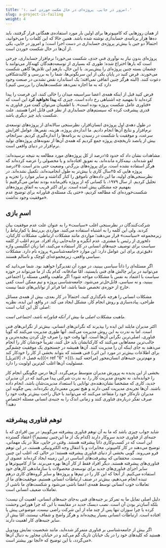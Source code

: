 ```yaml
---
title: '۱. امروز در جایی، پروژه‌ای در حال شکست خوردن است.'
slug: a-project-is-failing
weight: 4
---
```


از همان روزهایی که کامپیوتر‌ها برای اولین بار مورد استفاده‌ی همگانی قرار گرفتند، باید ده‌ها هزار برنامه‌ی حسابداری نوشته شده باشد. همین حالا که این کلمات را می‌خوانید، احتمالاً دو جین  یا بیش‌تر پروژه‌ی حسابداری در دست اجرا است؛ و امروز در جایی، یکی از آن‌ها در حال شکست خوردن است.

پروژه‌ای بدون نیاز به نوآوری فنی جدی، شکست می‌خورد! نرم‌افزار حسابداری، چرخی است که بارها اختراع شده؛ طوری که بسیاری از توسعه‌دهندگان کهنه‌کار می‌توانند با چشمان بسته چنین پروژه‌ای را پیش‌ببرند. با این حال، باز‌هم این تلاش‌ها گاهی شکست می‌خورند. فرض کنید در پایان یکی از این سرنگونی‌ها، شما را به بررسی و کالبدشکافی دعوت کنند. (البته هرگز چنین اتفاقی نمی‌افتد؛ یک استاندارد نقض نشدنی در صنعت وجود دارد که به ما اجازه نمی‌دهد شکست‌هایمان را بررسی کنیم.)

فرض کنید قبل از اینکه همه‌ی اعضا سراسیمه میدان را خالی کنند، این فرصت را پیدا کرده‌اید تا بفهمید چه اشتباهی رخ داده است. چیزی که **پیدا نخواهید کرد** این است که «فناوری عامل شکست پروژه بوده است». با اطمینان می‌توان گفت مرز فناوری به قدری پیشرفت کرده که سیستم‌های حسابداری از نظر فنی قابل اجرا هستند. علت شکست باید چیز دیگری باشد.

در طول دهه‌ی اول پروژه‌ی انسان‌افزار، نظرسنجی سالانه‌ای از پروژه‌های توسعه‌‌ی نرم‌افزار و نتایج آن‌ها انجام دادیم. ما اندازه‌ی پروژه، هزینه، نقص‌ها، عوامل افزایش سرعت،‌ و موفقیت یا شکست در رسیدن به برنامه‌ها را اندازه‌گیری کردیم. سرانجام، بیش از پانصد تاریخچه‌ی پروژه جمع کردیم که همه‌ی آن‌ها از نمونه‌های پروژه‌های تولید نرم‌افزار در دنیای واقعی است.

مشاهدات نشان داد که حدود ۱۵درصد از کل پروژه‌های مورد مطالعه به نتیجه نرسیده‌اند: لغو شده‌اند، نیمه‌کاره مانده‌اند، به تعویق افتاده‌اند و یا محصولی را عرضه کرده‌اند که هرگز استفاده نشده است. برای پروژه‌های بزرگ‌تر، وضعیت حتی بدتر است. ۲۵درصد پروژه هایی که ۲۵سال کاری یا بیش‌تر به طول انجامیده‌اند، تکمیل نشده‌اند. در نظرسنجی‌های اولیه، ما این داده‌های ناموفق را کنار گذاشته و سایر موارد را تجزیه و تحلیل کردیم. از سال ۱۹۷۹، با کسانی که از پروژه باقی‌مانده بودند تماس می‌گرفتیم تا بفهمیم چه مشکلی پیش آمده است. برای اکثر قریب به اتفاق پروژه‌های شکست‌خورده‌ای که مطالعه کردیم، «حتی یک مسئله‌ی فناورانه برای توضیح عدم موفقیت وجود نداشت».

## اسمِ بازی

شرکت‌کنندگان در نظرسنجی اغلب «سیاست» را به عنوان علت عدم موفقیت بیان کردند. ولی این کلمه را به اشتباه استفاده می‌کنند. مواردی بی‌رتبط یا کم‌ارتباط را زیرمجموعه «سیاست» قرار می‌دهند؛ مواردی مانند مشکلات ارتباطی، مشکلات کارکنان، دلخوری از رئیس یا مشتری، عدم انگیزه و جابه‌جایی  زیاد افراد. مردم اغلب از کلمه سیاست برای توصیف جنبه‌های انسانی در کار استفاده می‌کنند، اما زبان انگلیسی واژه دقیق‌تری برای این عوامل دارد: این موارد «جامعه‌شناسی» پروژه نام دارد. مشکلات سیاسی واقعی، زیرمجموعه‌ای کوچک و ناسالم هستند.

اگر مسئله‌ای را ذاتاً سیاسی ببینید، در مورد آن تقدیرگرا خواهید بود. شما می‌دانید که می‌توانید در برابر چالش های فنی بایستید، امّا صادقانه، کدام یک از ما می‌تواند در حوزه سیاست با اعتماد به نفس با مشکلات مواجه شود؟ اگر ماهیت واقعی مسئله را اجتماعی ببینید، و نه سیاسی، قابل‌حل‌تر می‌شود. جامعه‌شناسی پروژه و تیم ممکن است کمی خارج از حوزه‌ی تخصص شما باشد، اما فراتر از توانایی‌های شما نیست.

مشکلات انسانی را هرچه نام‌گذاری کنید، احتمالاً در کار بعدی، بیش از همه‌ی مسائل طراحی، پیاده‌سازی و روش انجام کار، مشکل ایجاد می کند. در واقع، این ایده، نظریه اصلی کل این کتاب است:

<em>ماهیت مشکلات اصلی ما بیش از آنکه فناورانه باشد، اجتماعی است.</em>

اکثر مدیران مایلند این ایده را بپذیرند که نگرانی‌های انسانی، بیش‌تر از نگرانی‌های فنی است. اما به ندرت به این روش مدیریت می‌کنند. آنها طوری مدیریت می‌کنند که گویا فناوری، اصلی‌ترین نگرانی آن‌ها است. آنها وقت خود را صرف حل کردن پیچیده‌ترین و جالب‌ترین معماهایی می‌کنند که کارکنانشان باید حل کنند، تقریباً خودشان کار را انجام می‌دهند به جای اینکه آن را مدیریت کنند. آن‌ها همیشه در جستجوی یک موفقیت چشم‌گیر فنی هستند که بتواند بخشی از کار را خودکار کند (برای اطلاعات بیش‌تر در مورد این اثر، به فصل ۶، [لائتریل]({{< ref "6" >}})، مراجعه کنید) و مهم‌ترین جنبه‌های انسان‌محور مسئولیت آن‌ها اغلب کم‌ترین اولویت را دارد.

بخشی از این پدیده به پرورش مدیران متوسط برمی‌گردد. آن‌ها درس چگونگی انجام کار را خوانده‌اند، نه نحوه‌ی مدیریت کار را. به ندرت شرکتی پیدا می‌کنید که در آن مدیران جدید، کاری که مشخصاً نشان‌دهنده‌ی توانایی یا استعداد مدیریت‌شان باشد، انجام داده باشند. آن‌ها تجربه‌ی مدیریت کمی دارند و هیچ تمرین معنی‌داری نکرده‌اند. پس چگونه این مدیران تازه‌کار خود را متقاعد می‌کنند که می‌توانند با خیال راحت بیش‌تر وقت خود را صرف تفکر درباره‌ی فناوری کنند و زمانی اندک را به جنبه‌ی انسانی مسئله اختصاص دهند؟

## توهم فناوری پیشرفته

شاید جواب چیزی باشد که ما به آن توهم فناوری پیشرفته می‌گوییم: در بین افرادی که با جنبه‌ای از فناوری جدید سروکار دارند (کدام یک از ما این‌چنین نیستیم؟) اعتقاد گسترده این است که در کسب‌و‌کاری ذاتاَ پیشرفته هستند. وقتی در جایی، مثلاً در یک  مهمانی، توضیح می‌دهند در کار کامپیوتر، مخابرات و یا انتقال وجه الکترونیکی هستند، در این توهم فرو می‌روند. گویی بخشی از دنیای فناوری پیشرفته هستند؛ در حالی که، اغلب این چنین نیست. محققانی که  پیشرفت‌های اساسی در این زمینه ایجاد کرده‌اند عضوی از فناوری‌های پیشرفته هستند. دیگر افراد فقط از کار آن‌ها بهره می‌برند. ما از کامپیوترها و سایر اجزای فناوری‌های جدید برای توسعه‌ی محصولات یا سازماندهی کارهای خود استفاده می‌کنیم. از آنجا که این کار را در تیم‌ها و پروژه‌ها و سایر گروه‌های کاری درهم تنیده انجام می‌دهیم، بیش‌تر در صنف ارتباطات انسانی هستیم. موفقیت‌های ما از تعاملات خوب انسانی توسط همه‌ی اعضا ناشی می‌شود و شکست‌های ما ناشی از تعاملات ضعیف انسانی است.

دلیل اصلی تمایل ما به تمرکز بر جنبه‌های فنی به‌جای جنبه‌های انسانی، اهمیت آن نیست؛ بلکه آسان‌تر بودن آن است. نصب دیسک جدید در مقایسه با این که چرا هوراس وحشت کرده یا چرا سوزان تنها پس از چند ماه از این شرکت راضی نیست، موضوعی پیش پا افتاده است. ارتباطات انسانی بسیار پیچیده‌اند و هرگز واضح و شفاف نیستند، امّا بیش از سایر جنبه‌های کار اهمیت دارند.

اگر بیش از جامعه‌شناسی بر فناوری متمرکز شده‌اید، مانند شخصیت نمایش وودویل هستید که کلیدهای خود را در یک خیابان تاریک گم می‌کند و در خیابان مجاور به دنبال آن‌ها می‌گردد، با این توضیح که «آنجا نور بیشتر است».